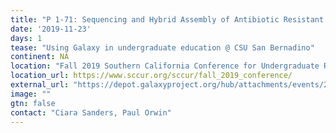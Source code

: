 ```yaml
---
title: "P 1-71: Sequencing and Hybrid Assembly of Antibiotic Resistant Bacteria from an Undergraduate Microbiology Course"
date: '2019-11-23'
days: 1
tease: "Using Galaxy in undergraduate education @ CSU San Bernadino"
continent: NA
location: "Fall 2019 Southern California Conference for Undergraduate Research (SCCUR), CSUSM, San Marcos, California, United States"
location_url: https://www.sccur.org/sccur/fall_2019_conference/ 
external_url: "https://depot.galaxyproject.org/hub/attachments/events/2019-11-sccur/sanders-sccur-poster.pdf"
image: ""
gtn: false
contact: "Ciara Sanders, Paul Orwin"
---
```

